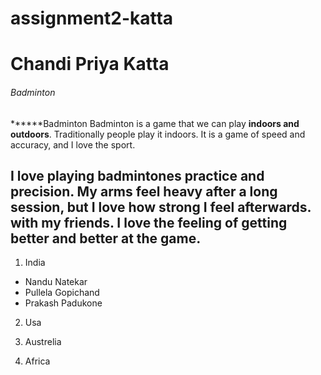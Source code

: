 # assignment2-katta
# Chandi Priya Katta
###### Badminton
******Badminton
 Badminton is a game that we can play **indoors and outdoors**. Traditionally people play it indoors. It is a game of speed and accuracy, and I love the sport.

I love playing badmintones practice and precision. My arms feel heavy after a long session, but I love how strong I feel afterwards.
with my friends. I love the feeling of **getting better and better at the game**.
---
1. India

* Nandu Natekar
* Pullela Gopichand
* Prakash Padukone

2. Usa


3. Austrelia


4. Africa
